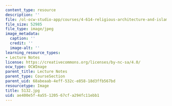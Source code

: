 ```yaml
---
content_type: resource
description: ''
file: /ol-ocw-studio-app/courses/4-614-religious-architecture-and-islamic-cultures-fall-2002/ae400e5f4a55120567cfa294fc11ebb1_5132.jpg
file_size: 52985
file_type: image/jpeg
image_metadata:
  caption: ''
  credit: ''
  image-alt: ''
learning_resource_types:
- Lecture Notes
license: https://creativecommons.org/licenses/by-nc-sa/4.0/
ocw_type: OCWImage
parent_title: Lecture Notes
parent_type: CourseSection
parent_uid: 68abeaab-4eff-532c-e858-18d3ffb567bd
resourcetype: Image
title: 5132.jpg
uid: ae400e5f-4a55-1205-67cf-a294fc11ebb1
---
```

